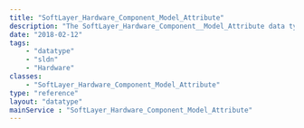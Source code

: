 ```yaml
---
title: "SoftLayer_Hardware_Component_Model_Attribute"
description: "The SoftLayer_Hardware_Component__Model_Attribute data type contains general information relating to a single hardware setting or attribute for a component model. "
date: "2018-02-12"
tags:
    - "datatype"
    - "sldn"
    - "Hardware"
classes:
    - "SoftLayer_Hardware_Component_Model_Attribute"
type: "reference"
layout: "datatype"
mainService : "SoftLayer_Hardware_Component_Model_Attribute"
---
```

